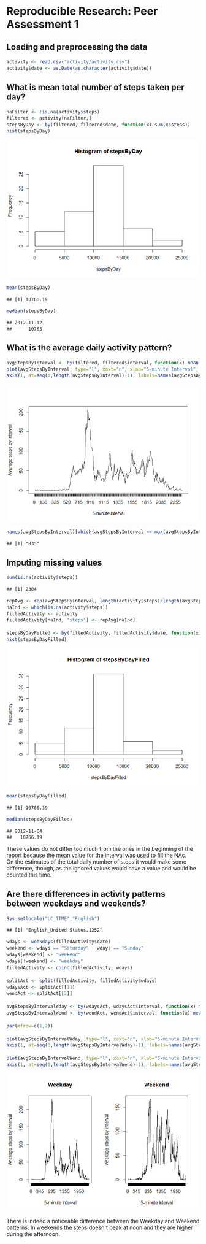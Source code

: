 # Reproducible Research: Peer Assessment 1


## Loading and preprocessing the data

```r
activity <- read.csv("activity/activity.csv")
activity$date <- as.Date(as.character(activity$date))
```


## What is mean total number of steps taken per day?

```r
naFilter <- !is.na(activity$steps)
filtered <- activity[naFilter,]
stepsByDay <- by(filtered, filtered$date, function(x) sum(x$steps))
hist(stepsByDay)
```

![](PA1_template_files/figure-html/unnamed-chunk-2-1.png)

```r
mean(stepsByDay)
```

```
## [1] 10766.19
```

```r
median(stepsByDay)
```

```
## 2012-11-12 
##      10765
```


## What is the average daily activity pattern?

```r
avgStepsByInterval <- by(filtered, filtered$interval, function(x) mean(x$steps))
plot(avgStepsByInterval, type="l", xaxt="n", xlab="5-minute Interval", ylab="Average steps by interval")
axis(1, at=seq(0,length(avgStepsByInterval)-1), labels=names(avgStepsByInterval))
```

![](PA1_template_files/figure-html/unnamed-chunk-3-1.png)

```r
names(avgStepsByInterval)[which(avgStepsByInterval == max(avgStepsByInterval))]
```

```
## [1] "835"
```


## Imputing missing values

```r
sum(is.na(activity$steps))
```

```
## [1] 2304
```

```r
repAvg <- rep(avgStepsByInterval, length(activity$steps)/length(avgStepsByInterval))
naInd <- which(is.na(activity$steps))
filledActivity <- activity
filledActivity[naInd, "steps"] <- repAvg[naInd]

stepsByDayFilled <- by(filledActivity, filledActivity$date, function(x) sum(x$steps))
hist(stepsByDayFilled)
```

![](PA1_template_files/figure-html/unnamed-chunk-4-1.png)

```r
mean(stepsByDayFilled)
```

```
## [1] 10766.19
```

```r
median(stepsByDayFilled)
```

```
## 2012-11-04 
##   10766.19
```
These values do not differ too much from the ones in the beginning of the report because the mean value for the interval was used to fill the NAs.  
On the estimates of the total daily number of steps it would make some difference, though, as the ignored values would have a value and would be counted this time.


## Are there differences in activity patterns between weekdays and weekends?

```r
Sys.setlocale("LC_TIME","English")
```

```
## [1] "English_United States.1252"
```

```r
wdays <- weekdays(filledActivity$date)
weekend <- wdays == "Saturday" | wdays == "Sunday"
wdays[weekend] <- "weekend"
wdays[!weekend] <- "weekday"
filledActivity <- cbind(filledActivity, wdays)

splitAct <- split(filledActivity, filledActivity$wdays)
wdaysAct <- splitAct[[1]]
wendAct <- splitAct[[2]]

avgStepsByIntervalWday <- by(wdaysAct, wdaysAct$interval, function(x) mean(x$steps))
avgStepsByIntervalWend <- by(wendAct, wendAct$interval, function(x) mean(x$steps))

par(mfrow=c(1,2))

plot(avgStepsByIntervalWday, type="l", xaxt="n", xlab="5-minute Interval", ylab="Average steps by interval", main = "Weekday")
axis(1, at=seq(0,length(avgStepsByIntervalWday)-1), labels=names(avgStepsByIntervalWday))

plot(avgStepsByIntervalWend, type="l", xaxt="n", xlab="5-minute Interval", ylab="Average steps by interval", main = "Weekend")
axis(1, at=seq(0,length(avgStepsByIntervalWend)-1), labels=names(avgStepsByIntervalWend))
```

![](PA1_template_files/figure-html/unnamed-chunk-5-1.png)
    
There is indeed a noticeable difference between the Weekday and Weekend patterns. In weekends the steps doesn't peak at noon 
and they are higher during the afternoon.
